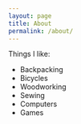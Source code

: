 ```yaml
---
layout: page
title: About
permalink: /about/
---
```


Things I like:

- Backpacking
- Bicycles
- Woodworking
- Sewing
- Computers
- Games
